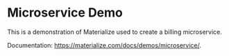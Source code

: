 # Microservice Demo

This is a demonstration of Materialize used to create a billing microservice.

Documentation: <https://materialize.com/docs/demos/microservice/>.
